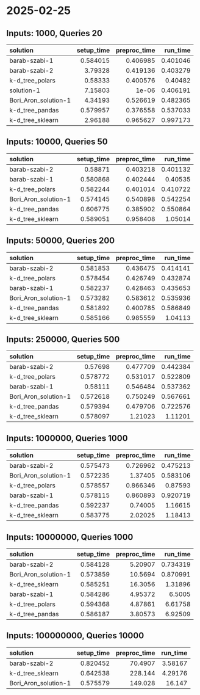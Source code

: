 # 2025-02-25

## Inputs: 1000, Queries 20

| solution             |   setup_time |   preproc_time |   run_time |
|:---------------------|-------------:|---------------:|-----------:|
| barab-szabi-1        |     0.584015 |       0.406985 |   0.401046 |
| barab-szabi-2        |     3.79328  |       0.419136 |   0.403279 |
| k-d_tree_polars      |     0.58333  |       0.400576 |   0.40482  |
| solution-1           |     7.15803  |       1e-06    |   0.406191 |
| Bori_Aron_solution-1 |     4.34193  |       0.526619 |   0.482365 |
| k-d_tree_pandas      |     0.579957 |       0.376558 |   0.537033 |
| k-d_tree_sklearn     |     2.96188  |       0.965627 |   0.997173 |

## Inputs: 10000, Queries 50

| solution             |   setup_time |   preproc_time |   run_time |
|:---------------------|-------------:|---------------:|-----------:|
| barab-szabi-2        |     0.58871  |       0.403218 |   0.401132 |
| barab-szabi-1        |     0.580868 |       0.402444 |   0.40535  |
| k-d_tree_polars      |     0.582244 |       0.401014 |   0.410722 |
| Bori_Aron_solution-1 |     0.574145 |       0.540898 |   0.542254 |
| k-d_tree_pandas      |     0.606775 |       0.385902 |   0.550864 |
| k-d_tree_sklearn     |     0.589051 |       0.958408 |   1.05014  |

## Inputs: 50000, Queries 200

| solution             |   setup_time |   preproc_time |   run_time |
|:---------------------|-------------:|---------------:|-----------:|
| barab-szabi-2        |     0.581853 |       0.436475 |   0.414141 |
| k-d_tree_polars      |     0.578454 |       0.426749 |   0.432874 |
| barab-szabi-1        |     0.582237 |       0.428463 |   0.435653 |
| Bori_Aron_solution-1 |     0.573282 |       0.583612 |   0.535936 |
| k-d_tree_pandas      |     0.581892 |       0.400785 |   0.586849 |
| k-d_tree_sklearn     |     0.585166 |       0.985559 |   1.04113  |

## Inputs: 250000, Queries 500

| solution             |   setup_time |   preproc_time |   run_time |
|:---------------------|-------------:|---------------:|-----------:|
| barab-szabi-2        |     0.57698  |       0.477709 |   0.442384 |
| k-d_tree_polars      |     0.578772 |       0.531017 |   0.522809 |
| barab-szabi-1        |     0.58111  |       0.546484 |   0.537362 |
| Bori_Aron_solution-1 |     0.572618 |       0.750249 |   0.567661 |
| k-d_tree_pandas      |     0.579394 |       0.479706 |   0.722576 |
| k-d_tree_sklearn     |     0.578097 |       1.21023  |   1.11201  |

## Inputs: 1000000, Queries 1000

| solution             |   setup_time |   preproc_time |   run_time |
|:---------------------|-------------:|---------------:|-----------:|
| barab-szabi-2        |     0.575473 |       0.726962 |   0.475213 |
| Bori_Aron_solution-1 |     0.572235 |       1.37405  |   0.583106 |
| k-d_tree_polars      |     0.578557 |       0.866346 |   0.87593  |
| barab-szabi-1        |     0.578115 |       0.860893 |   0.920719 |
| k-d_tree_pandas      |     0.592237 |       0.74005  |   1.16615  |
| k-d_tree_sklearn     |     0.583775 |       2.02025  |   1.18413  |

## Inputs: 10000000, Queries 1000

| solution             |   setup_time |   preproc_time |   run_time |
|:---------------------|-------------:|---------------:|-----------:|
| barab-szabi-2        |     0.584128 |        5.20907 |   0.734319 |
| Bori_Aron_solution-1 |     0.573859 |       10.5694  |   0.870991 |
| k-d_tree_sklearn     |     0.585251 |       16.3056  |   1.31896  |
| barab-szabi-1        |     0.584286 |        4.95372 |   6.5005   |
| k-d_tree_polars      |     0.594368 |        4.87861 |   6.61758  |
| k-d_tree_pandas      |     0.586187 |        3.80573 |   6.92509  |

## Inputs: 100000000, Queries 10000

| solution             |   setup_time |   preproc_time |   run_time |
|:---------------------|-------------:|---------------:|-----------:|
| barab-szabi-2        |     0.820452 |        70.4907 |    3.58167 |
| k-d_tree_sklearn     |     0.642538 |       228.144  |    4.29176 |
| Bori_Aron_solution-1 |     0.575579 |       149.028  |   16.147   |